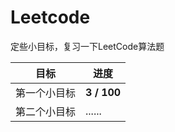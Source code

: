 # Leetcode
定些小目标，复习一下LeetCode算法题

| **目标** | **进度**      |
|--------|-------------|
| 第一个小目标 | **3 / 100** |
| 第二个小目标 | ......      |
